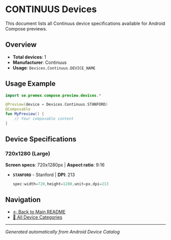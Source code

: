 # CONTINUUS Devices

This document lists all Continuus device specifications available for Android Compose previews.

## Overview

- **Total devices**: 1
- **Manufacturer**: Continuus
- **Usage**: `Devices.Continuus.DEVICE_NAME`

## Usage Example

```kotlin
import se.premex.compose.preview.devices.*

@Preview(device = Devices.Continuus.STANFORD)
@Composable
fun MyPreview() {
    // Your composable content
}
```

## Device Specifications

### 720x1280 (Large)

**Screen specs**: 720x1280px | **Aspect ratio**: 9:16

- **`STANFORD`** - Stanford | **DPI**: 213
  ```kotlin
  spec:width=720,height=1280,unit=px,dpi=213
  ```

## Navigation

- [← Back to Main README](../../README.md)
- [📱 All Device Categories](../README.md)

---
*Generated automatically from Android Device Catalog*
